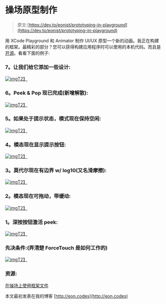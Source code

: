 # 操场原型制作

> 原文:[https://dev.to/eonist/prototyping-in-playground](https://dev.to/eonist/prototyping-in-playground)

用 XCode Playground 和 Animator 制作 UI/UX 原型一个新的动画。我正在构建的框架。最精彩的部分？您可以获得构建应用程序时可以使用的本机代码。而且是[开源](https://github.com/gitsync/AnimLib)。看看下面的例子:

### 7。让我们给它添加一些设计:

[![img](img/ac5e2714ae9d520b9bb723b336d86d89.png)T2】](https://res.cloudinary.com/practicaldev/image/fetch/s--ry0IKPMD--/c_limit%2Cf_auto%2Cfl_progressive%2Cq_66%2Cw_880/https://raw.githubusercontent.com/stylekit/img/master/video_iphone.gif%3FmaxAge%3D2512168)

### 6。Peek & Pop 现已完成(新增解散):

[![img](img/67476deeed6bd93d207561920dc32cb1.png)T2】](https://res.cloudinary.com/practicaldev/image/fetch/s--HBeTR5tV--/c_limit%2Cf_auto%2Cfl_progressive%2Cq_66%2Cw_880/https://raw.githubusercontent.com/stylekit/img/master/modal_complete.gif%3FmaxAge%3D2512168)

### 5。如果处于提示状态，模式现在保持空闲:

[![img](img/f026766a12a504abd9e3cf631b01c25f.png)T2】](https://res.cloudinary.com/practicaldev/image/fetch/s--XeTpzjll--/c_limit%2Cf_auto%2Cfl_progressive%2Cq_66%2Cw_880/https://raw.githubusercontent.com/stylekit/img/master/modal_idle.gif%3FmaxAge%3D2512168)

### 4。模态现在显示提示按钮:

[![img](img/524198feb51552bc8b8702691f731e68.png)T2】](https://res.cloudinary.com/practicaldev/image/fetch/s--PfWQEJHN--/c_limit%2Cf_auto%2Cfl_progressive%2Cq_66%2Cw_880/https://raw.githubusercontent.com/stylekit/img/master/modal_w_prompt.gif%3FmaxAge%3D2592022)

### 3。莫代尔现在有边界 w/ log10(又名滑摩擦):

[![img](img/bdabffeddefde323a74e4fce6765941f.png)T2】](https://res.cloudinary.com/practicaldev/image/fetch/s--_2EmFROA--/c_limit%2Cf_auto%2Cfl_progressive%2Cq_66%2Cw_880/https://raw.githubusercontent.com/stylekit/img/master/modal_log10.gif%3FmaxAge%3D2592003)

### 2。模态现在可拖动，带缓动:

[![img](img/faf5c57299da466bc900ae276d20c89a.png)T2】](https://res.cloudinary.com/practicaldev/image/fetch/s--GSm-Bb-F--/c_limit%2Cf_auto%2Cfl_progressive%2Cq_66%2Cw_880/https://raw.githubusercontent.com/stylekit/img/master/modal_drag.gif%3FmaxAge%3D2592001)

### 1。深按按钮激活 peek:

[![img](img/957883966162969309bb061720af9e08.png)T2】](https://res.cloudinary.com/practicaldev/image/fetch/s--u15n3Xv8--/c_limit%2Cf_auto%2Cfl_progressive%2Cq_66%2Cw_880/https://raw.githubusercontent.com/stylekit/img/master/modal_pop.gif%3FmaxAge%3D2592000)

### 先决条件:(弄清楚 ForceTouch 是如何工作的)

[![img](img/d8b5acb105875b63176599c0cb733433.png)T2】](https://res.cloudinary.com/practicaldev/image/fetch/s--pXzp1ZbW--/c_limit%2Cf_auto%2Cfl_progressive%2Cq_66%2Cw_880/https://raw.githubusercontent.com/stylekit/img/master/ForceTouchEvent_anim.gif)

### 资源:

[在操场上使用框架文件](http://eon.codes/blog/2017/01/16/playground-and-framework/)

本文最初发表在我的博客 [http://eon.codes](http://eon.codes)